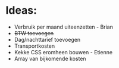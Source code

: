 # Ideas:
- Verbruik per maand uiteenzetten - Brian
- ~~BTW toevoegen~~
- Dag/nachttarief toevoegen
- Transportkosten
- Kekke CSS eromheen bouwen - Etienne
- Array van bijkomende kosten

